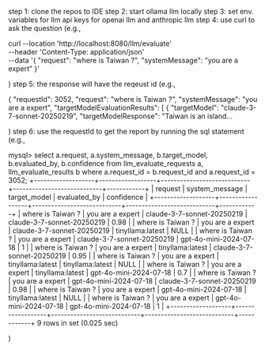 step 1: clone the repos to IDE
step 2: start ollama llm locally
step 3: set env. variables for llm api keys for openai llm and anthropic llm
step 4: use curl to ask the question (e.g., 

curl --location 'http://localhost:8080/llm/evaluate' \
--header 'Content-Type: application/json' \
--data '{
    "request": "where is Taiwan ?",
    "systemMessage": "you are a expert"
}'

)
step 5: the response will have the reqeust id (e.g.,

{
    "requestId": 3052,
    "request": "where is Taiwan ?",
    "systemMessage": "you are a expert",
    "targetModelEvaluationResults": [
        {
            "targetModel": "claude-3-7-sonnet-20250219",
            "targetModelResponse": "Taiwan is an island...

)
step 6: use the requestId to get the report by running the sql statement (e.g., 

mysql> select a.request, a.system_message, b.target_model, b.evaluated_by, b.confidence from llm_evaluate_requests a, llm_evaluate_results b where a.request_id = b.request_id and a.request_id = 3052;
+-------------------+------------------+----------------------------+----------------------------+------------+
| request           | system_message   | target_model               | evaluated_by               | confidence |
+-------------------+------------------+----------------------------+----------------------------+------------+
| where is Taiwan ? | you are a expert | claude-3-7-sonnet-20250219 | claude-3-7-sonnet-20250219 |       0.98 |
| where is Taiwan ? | you are a expert | claude-3-7-sonnet-20250219 | tinyllama:latest           |       NULL |
| where is Taiwan ? | you are a expert | claude-3-7-sonnet-20250219 | gpt-4o-mini-2024-07-18     |          1 |
| where is Taiwan ? | you are a expert | tinyllama:latest           | claude-3-7-sonnet-20250219 |       0.95 |
| where is Taiwan ? | you are a expert | tinyllama:latest           | tinyllama:latest           |       NULL |
| where is Taiwan ? | you are a expert | tinyllama:latest           | gpt-4o-mini-2024-07-18     |        0.7 |
| where is Taiwan ? | you are a expert | gpt-4o-mini-2024-07-18     | claude-3-7-sonnet-20250219 |       0.98 |
| where is Taiwan ? | you are a expert | gpt-4o-mini-2024-07-18     | tinyllama:latest           |       NULL |
| where is Taiwan ? | you are a expert | gpt-4o-mini-2024-07-18     | gpt-4o-mini-2024-07-18     |          1 |
+-------------------+------------------+----------------------------+----------------------------+------------+
9 rows in set (0.025 sec)

)
